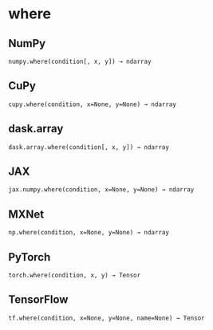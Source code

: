 # where

## NumPy

```
numpy.where(condition[, x, y]) → ndarray
```

## CuPy

```
cupy.where(condition, x=None, y=None) → ndarray
```

## dask.array

```
dask.array.where(condition[, x, y]) → ndarray
```

## JAX

```
jax.numpy.where(condition, x=None, y=None) → ndarray
```

## MXNet

```
np.where(condition, x=None, y=None) → ndarray
```

## PyTorch

```
torch.where(condition, x, y) → Tensor
```

## TensorFlow

```
tf.where(condition, x=None, y=None, name=None) → Tensor
```

